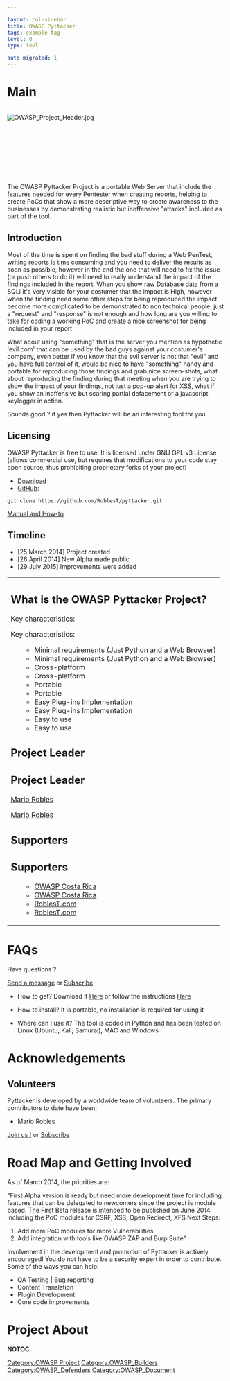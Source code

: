 ```yaml
---

layout: col-sidebar
title: OWASP Pyttacker
tags: example-tag
level: 0
type: tool

auto-migrated: 1
---
```

# Main

<div style="width:100%;height:160px;border:0,margin:0;overflow: hidden;">

![OWASP_Project_Header.jpg](OWASP_Project_Header.jpg
"OWASP_Project_Header.jpg")

</div>

<table>
<tbody>
<tr class="odd">
<p>The OWASP Pyttacker Project is a portable Web Server that include the features needed for every Pentester when creating reports, helping to create PoCs that show a more descriptive way to create awareness to the businesses by demonstrating realistic but inoffensive "attacks" included as part of the tool.</p>
<h2 id="introduction">Introduction</h2>
<p>Most of the time is spent on finding the bad stuff during a Web PenTest, writing reports is time consuming and you need to deliver the results as soon as possible, however in the end the one that will need to fix the issue (or push others to do it) will need to really understand the impact of the findings included in the report. When you show raw Database data from a SQLi it's very visible for your costumer that the impact is High, however when the finding need some other steps for being reproduced the impact become more complicated to be demonstrated to non technical people, just a "request" and "response" is not enough and how long are you willing to take for coding a working PoC and create a nice screenshot for being included in your report.</p>
<p>What about using "something" that is the server you mention as hypothetic 'evil.com' that can be used by the bad guys against your costumer's company, even better if you know that the evil server is not that "evil" and you have full control of it, would be nice to have "something" handy and portable for reproducing those findings and grab nice screen-shots, what about reproducing the finding during that meeting when you are trying to show the impact of your findings, not just a pop-up alert for XSS, what if you show an inoffensive but scaring partial defacement or a javascript keylogger in action.</p>
<p>Sounds good ? if yes then Pyttacker will be an interesting tool for you</p>
<h2 id="licensing">Licensing</h2>
<p>OWASP Pyttacker is free to use. It is licensed under GNU GPL v3 License (allows commercial use, but requires that modifications to your code stay open source, thus prohibiting proprietary forks of your project)</p></td>
<td><h2 id="what_is_the_owasp_pyttacker_project">What is the OWASP Pyttacker Project?</h2>
<p>Key characteristics:</p>
<p>Key characteristics:</p>
<ul>
<ul>
<li>Minimal requirements (Just Python and a Web Browser)</li>
<li>Minimal requirements (Just Python and a Web Browser)</li>
<li>Cross-platform</li>
<li>Cross-platform</li>
<li>Portable</li>
<li>Portable</li>
<li>Easy Plug-ins Implementation</li>
<li>Easy Plug-ins Implementation</li>
<li>Easy to use</li>
<li>Easy to use</li>
</ul>
</ul>
<h2 id="project_leader">Project Leader</h2>
<h2 id="project_leader">Project Leader</h2>
<p><a href="mailto:mario.robles@owasp.org">Mario Robles</a></p>
<p><a href="mailto:mario.robles@owasp.org">Mario Robles</a></p>
<h2 id="supporters">Supporters</h2>
<h2 id="supporters">Supporters</h2>
<ul>
<ul>
<li><a href="https://www.owasp.org/index.php/Costa_Rica">OWASP Costa Rica</a></li>
<li><a href="https://www.owasp.org/index.php/Costa_Rica">OWASP Costa Rica</a></li>
<li><a href="https://www.roblest.com">RoblesT.com</a></li>
<li><a href="https://www.roblest.com">RoblesT.com</a></li>
</ul></td>
</ul></td>
<ul>
<li><a href="https://github.com/RoblesT/pyttacker/archive/master.zip">Download</a></li>
<li><a href="https://github.com/RoblesT/pyttacker">GitHub</a>:</li>
</ul>
<pre><code>git clone https://github.com/RoblesT/pyttacker.git</code></pre>
<p><a href="https://github.com/RoblesT/pyttacker/wiki">Manual and How-to</a></p>
<h2 id="timeline">Timeline</h2>
<ul>
<li>[25 March 2014] Project created</li>
<li>[26 April 2014] New Alpha made public</li>
<li>[29 July 2015] Improvements were added</li>
</ul></td>
</tr>
</tbody>
</table>

# FAQs

Have questions ?

[Send a message](mailto:mario.robles@owasp.org) or
[Subscribe](https://lists.owasp.org/mailman/listinfo/owasp_pyttacker_project)

  - How to get?
    Download it
    [Here](https://github.com/RoblesT/pyttacker/archive/master.zip) or
    follow the instructions
    [Here](https://github.com/RoblesT/pyttacker/wiki)

<!-- end list -->

  - How to install?
    It is portable, no installation is required for using it

<!-- end list -->

  - Where can I use it?
    The tool is coded in Python and has been tested on Linux (Ubuntu,
    Kali, Samurai), MAC and Windows

# Acknowledgements

## Volunteers

Pyttacker is developed by a worldwide team of volunteers. The primary
contributors to date have been:

  - Mario Robles

[Join us \!](mailto:mario.robles@owasp.org) or
[Subscribe](https://lists.owasp.org/mailman/listinfo/owasp_pyttacker_project)

# Road Map and Getting Involved

As of March 2014, the priorities are:

"First Alpha version is ready but need more development time for
including features that can be delegated to newcomers since the project
is module based. The First Beta release is intended to be published on
June 2014 including the PoC modules for CSRF, XSS, Open Redirect, XFS
Next Steps:

1.  Add more PoC modules for more Vulnerabilities
2.  Add integration with tools like OWASP ZAP and Burp Suite"

Involvement in the development and promotion of Pyttacker is actively
encouraged\! You do not have to be a security expert in order to
contribute. Some of the ways you can help:

  - QA Testing | Bug reporting
  - Content Translation
  - Plugin Development
  - Core code improvements

# Project About

__NOTOC__ <headertabs />

[Category:OWASP Project](Category:OWASP_Project "wikilink")
[Category:OWASP_Builders](Category:OWASP_Builders "wikilink")
[Category:OWASP_Defenders](Category:OWASP_Defenders "wikilink")
[Category:OWASP_Document](Category:OWASP_Document "wikilink")
